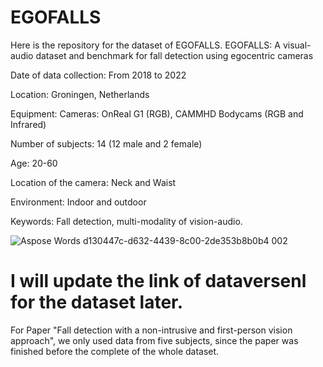 # EGOFALLS
Here is the repository for the dataset of EGOFALLS. EGOFALLS: A visual-audio dataset and benchmark for fall detection using egocentric cameras

Date of data collection: From 2018 to 2022

Location: Groningen, Netherlands

Equipment: Cameras: OnReal G1 (RGB), CAMMHD Bodycams (RGB and Infrared)

Number of subjects: 14 (12 male and 2 female)

Age: 20-60

Location of the camera: Neck and Waist

Environment: Indoor and outdoor

Keywords: Fall detection, multi-modality of vision-audio.


![Aspose Words d130447c-d632-4439-8c00-2de353b8b0b4 002](https://github.com/Xueyi-Wang/EGOFALLS/assets/55747740/dc394dc3-1ae0-4fbb-a0f3-c351ff06792e)



# I will update the link of dataversenl for the dataset later.

For Paper "Fall detection with a non-intrusive and first-person vision approach", we only used data from five subjects, since the paper was finished before the complete of the whole dataset. 
